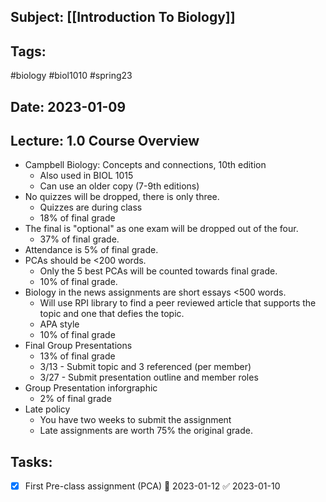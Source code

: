 ## Subject: [[Introduction To Biology]]
## Tags:
#biology #biol1010 #spring23 
## Date: 2023-01-09
## Lecture: 1.0 Course Overview

- Campbell Biology: Concepts and connections, 10th edition
	- Also used in BIOL 1015
	- Can use an older copy (7-9th editions)
- No quizzes will be dropped, there is only three.
	- Quizzes are during class
	- 18% of final grade
- The final is "optional" as one exam will be dropped out of the four.
	- 37% of final grade.
- Attendance is 5% of final grade.
- PCAs should be <200 words.
	- Only the 5 best PCAs will be counted towards final grade.
	- 10% of final grade.
- Biology in the news assignments are short essays <500 words.
	- Will use RPI library to find a peer reviewed article that supports the topic and one that defies the topic.
	- APA style
	- 10% of final grade
- Final Group Presentations
	- 13% of final grade
	- 3/13 - Submit topic and 3 referenced (per member)
	- 3/27 - Submit presentation outline and member roles
- Group Presentation inforgraphic
	- 2% of final grade
- Late policy
	- You have two weeks to submit the assignment
	- Late assignments are worth 75% the original grade.

## Tasks:
- [x] First Pre-class assignment (PCA) 📅 2023-01-12 ✅ 2023-01-10